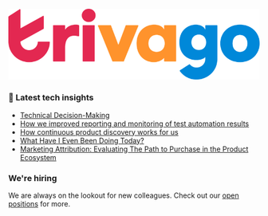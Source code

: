 ![trivago logo](/images/logo-trivago.png)

### 📝 Latest tech insights

<!-- BLOG-POST-LIST:START -->
- [Technical Decision-Making](https://tech.trivago.com/post/2023-02-22-technical-decision-making/)
- [How we improved reporting and monitoring of test automation results](https://tech.trivago.com/post/2023-02-15-how-we-improved-reporting-and-monitoring-of-test-automation-results/)
- [How continuous product discovery works for us](https://tech.trivago.com/post/2023-02-01-how-continuous-product-discovery-works-for-us/)
- [What Have I Even Been Doing Today?](https://tech.trivago.com/post/2023-01-03-engineer-to-manager-three-mindset-shifts/)
- [Marketing Attribution: Evaluating The Path to Purchase in the Product Ecosystem](https://tech.trivago.com/post/2022-12-06-marketing-attribution-evaluating-the-path-to-purchase/)
<!-- BLOG-POST-LIST:END -->

### We're hiring

We are always on the lookout for new colleagues.
Check out our [open positions](https://company.trivago.com/open-positions/?gh_src=5d4685202) for more.

<!--

**Here are some ideas to get you started:**

🙋‍♀️ A short introduction - what is your organization all about?
🌈 Contribution guidelines - how can the community get involved?
👩‍💻 Useful resources - where can the community find your docs? Is there anything else the community should know?
🍿 Fun facts - what does your team eat for breakfast?
🧙 Remember, you can do mighty things with the power of [Markdown](https://guides.github.com/features/mastering-markdown/)
-->
